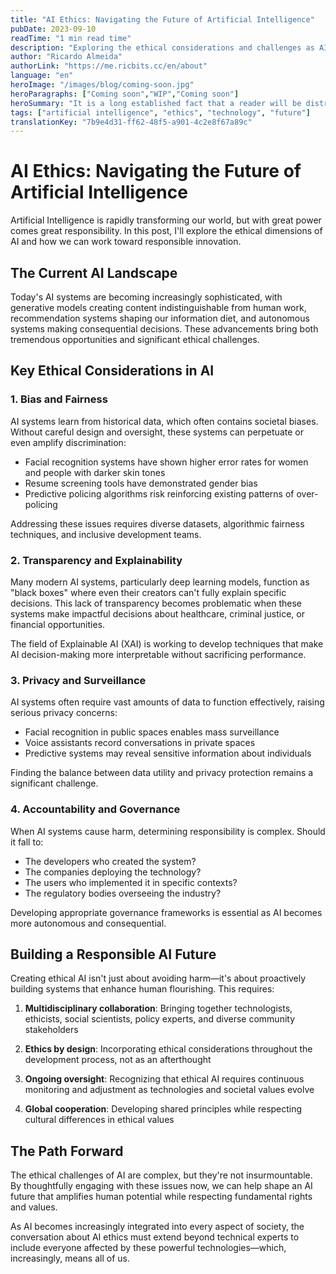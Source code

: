 ```yaml
---
title: "AI Ethics: Navigating the Future of Artificial Intelligence"
pubDate: 2023-09-10
readTime: "1 min read time"
description: "Exploring the ethical considerations and challenges as AI becomes increasingly integrated into our society"
author: "Ricardo Almeida"
authorLink: "https://me.ricbits.cc/en/about"
language: "en"
heroImage: "/images/blog/coming-soon.jpg"
heroParagraphs: ["Coming soon","WIP","Coming soon"]
heroSummary: "It is a long established fact that a reader will be distracted by the readable content of a page when looking at its layout. The point of using Lorem Ipsum is that it has a more-or-less normal distribution of letters, as opposed to using 'Content here, content here', making it look like readable English."
tags: ["artificial intelligence", "ethics", "technology", "future"]
translationKey: "7b9e4d31-ff62-48f5-a901-4c2e8f67a89c"
---
```


# AI Ethics: Navigating the Future of Artificial Intelligence

Artificial Intelligence is rapidly transforming our world, but with great power comes great responsibility. In this post, I'll explore the ethical dimensions of AI and how we can work toward responsible innovation.

## The Current AI Landscape

Today's AI systems are becoming increasingly sophisticated, with generative models creating content indistinguishable from human work, recommendation systems shaping our information diet, and autonomous systems making consequential decisions. These advancements bring both tremendous opportunities and significant ethical challenges.

## Key Ethical Considerations in AI

### 1. Bias and Fairness

AI systems learn from historical data, which often contains societal biases. Without careful design and oversight, these systems can perpetuate or even amplify discrimination:

- Facial recognition systems have shown higher error rates for women and people with darker skin tones
- Resume screening tools have demonstrated gender bias
- Predictive policing algorithms risk reinforcing existing patterns of over-policing

Addressing these issues requires diverse datasets, algorithmic fairness techniques, and inclusive development teams.

### 2. Transparency and Explainability

Many modern AI systems, particularly deep learning models, function as "black boxes" where even their creators can't fully explain specific decisions. This lack of transparency becomes problematic when these systems make impactful decisions about healthcare, criminal justice, or financial opportunities.

The field of Explainable AI (XAI) is working to develop techniques that make AI decision-making more interpretable without sacrificing performance.

### 3. Privacy and Surveillance

AI systems often require vast amounts of data to function effectively, raising serious privacy concerns:

- Facial recognition in public spaces enables mass surveillance
- Voice assistants record conversations in private spaces
- Predictive systems may reveal sensitive information about individuals

Finding the balance between data utility and privacy protection remains a significant challenge.

### 4. Accountability and Governance

When AI systems cause harm, determining responsibility is complex. Should it fall to:

- The developers who created the system?
- The companies deploying the technology?
- The users who implemented it in specific contexts?
- The regulatory bodies overseeing the industry?

Developing appropriate governance frameworks is essential as AI becomes more autonomous and consequential.

## Building a Responsible AI Future

Creating ethical AI isn't just about avoiding harm—it's about proactively building systems that enhance human flourishing. This requires:

1. **Multidisciplinary collaboration**: Bringing together technologists, ethicists, social scientists, policy experts, and diverse community stakeholders

2. **Ethics by design**: Incorporating ethical considerations throughout the development process, not as an afterthought

3. **Ongoing oversight**: Recognizing that ethical AI requires continuous monitoring and adjustment as technologies and societal values evolve

4. **Global cooperation**: Developing shared principles while respecting cultural differences in ethical values

## The Path Forward

The ethical challenges of AI are complex, but they're not insurmountable. By thoughtfully engaging with these issues now, we can help shape an AI future that amplifies human potential while respecting fundamental rights and values.

As AI becomes increasingly integrated into every aspect of society, the conversation about AI ethics must extend beyond technical experts to include everyone affected by these powerful technologies—which, increasingly, means all of us. 
